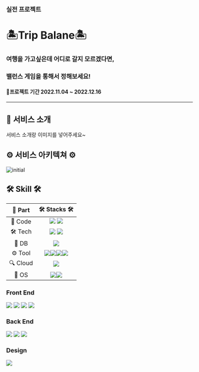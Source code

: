 ### 실전 프로젝트
<h1><b>🏝Trip Balane🏝</b></h3>
<h3>여행을 가고싶은데 어디로 갈지 모르겠다면,</h3>
<h3>밸런스 게임을 통해서 정해보세요!</h3>
<h4>📆프로젝트 기간 2022.11.04 ~ 2022.12.16</h4>

-------

<h2> 🚌 서비스 소개</h2>

서비스 소개랑 이미지를 넣어주세요~

<h2> ⚙ 서비스 아키텍쳐 ⚙</h2>

<div>

![initial](https://user-images.githubusercontent.com/77573910/205982215-c80b3e05-a507-4fd5-94e3-a282395b67eb.png)

</div>

<h2><b>🛠 Skill 🛠</b></h2>

<div>

|🔩 Part|🛠 Stacks 🛠|
|:---:|:---:|
|📃 Code| <img src="https://img.shields.io/badge/java-FC4C02?style=for-the-badge&logo=&logoColor=white"> <img src="https://img.shields.io/badge/js-F7DF1E?style=for-the-badge&logo=JavaScript&logoColor=white"> | 
|🛠 Tech| <img src="https://img.shields.io/badge/Spring-6DB33F?style=for-the-badge&logo=github&logoColor=white"> <img src="https://img.shields.io/badge/GRADLE-02303A?style=for-the-badge&logo=Gradle&logoColor=white">|
|💾 DB| <img src="https://img.shields.io/badge/MariaDB-003545?style=for-the-badge&logo=MariaDB&logoColor=white">|
|⚙️ Tool| <img src="https://img.shields.io/badge/github-181717?style=for-the-badge&logo=github&logoColor=white"><img src="https://img.shields.io/badge/Jira-0052CC?style=for-the-badge&logo=Jira%20Software&logoColor=white"><img src="https://img.shields.io/badge/IntelliJ IDEA-000000?style=for-the-badge&logo=IntelliJ%20IDEA&logoColor=white"><img src="https://img.shields.io/badge/SSL-F68212?style=for-the-badge&logo=Open%20Access&logoColor=white">|
|🔍 Cloud| <img src="https://img.shields.io/badge/aws-232F3E?style=for-the-badge&logo=Amazon%20AWS&logoColor=white">|
|🐧 OS | <img src="https://img.shields.io/badge/linux-FCC624?style=for-the-badge&logo=linux&logoColor=black"><img src="https://img.shields.io/badge/Ubuntu-E95420?style=for-the-badge&logo=Ubuntu&logoColor=white">|

</div>

<h3>Front End</h3>
<p align=>
<img src="https://img.shields.io/badge/곽규현-61DAFB?style=for-the-badge&logo=react&logoColor=white">
<img src="https://img.shields.io/badge/조광익-61DAFB?style=for-the-badge&logo=react&logoColor=white">
<img src="https://img.shields.io/badge/이중오-61DAFB?style=for-the-badge&logo=react&logoColor=white">
<img src="https://img.shields.io/badge/박성우-61DAFB?style=for-the-badge&logo=react&logoColor=white">
<h3>Back End</h3>
<p align=>
<img src="https://img.shields.io/badge/김용문-6DB33F?style=for-the-badge&logo=spring&logoColor=white">
<img src="https://img.shields.io/badge/방주은-6DB33F?style=for-the-badge&logo=spring&logoColor=white">
<img src="https://img.shields.io/badge/김장원-6DB33F?style=for-the-badge&logo=spring&logoColor=white">
<h3>Design</h3>
<p align=>
<img src="https://img.shields.io/badge/서보영-31A8FF?style=for-the-badge&logo=Adobe Photoshop&logoColor=white">
<br>
